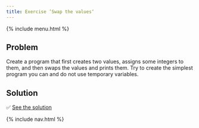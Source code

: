 ```yaml
---
title: Exercise ’Swap the values‘
---
```


{% include menu.html %}

## Problem

Create a program that first creates two values, assigns some integers to them, and then swaps the values and prints them. Try to create the simplest program you can and do not use temporary variables.

## Solution

✅ [See the solution](solution)

{% include nav.html %}
